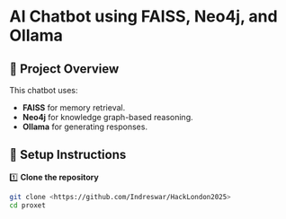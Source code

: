 # AI Chatbot using FAISS, Neo4j, and Ollama

## 📌 Project Overview
This chatbot uses:
- **FAISS** for memory retrieval.
- **Neo4j** for knowledge graph-based reasoning.
- **Ollama** for generating responses.

## 🚀 Setup Instructions
1️⃣ **Clone the repository**  
```sh
git clone <https://github.com/Indreswar/HackLondon2025>
cd proxet
